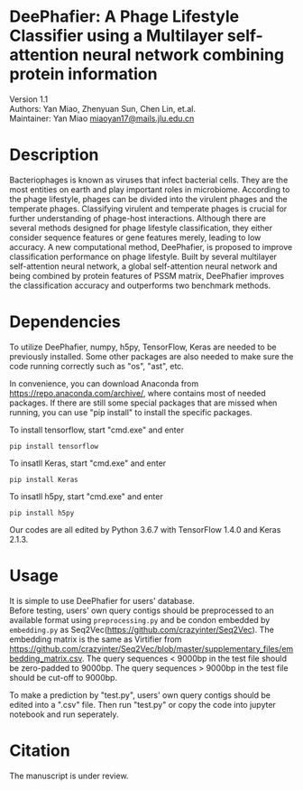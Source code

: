 # DeePhafier: A Phage Lifestyle Classifier using a Multilayer self-attention neural network combining protein information
Version 1.1 <br>
Authors: Yan Miao, Zhenyuan Sun, Chen Lin, et.al. <br>
Maintainer: Yan Miao miaoyan17@mails.jlu.edu.cn 

# Description
Bacteriophages is known as viruses that infect bacterial cells. They are the most entities on earth and play important roles in microbiome. According to the phage lifestyle, phages can be divided into the virulent phages and the temperate phages. Classifying virulent and temperate phages is crucial for further understanding of phage-host interactions. Although there are several methods designed for phage lifestyle classification, they either consider sequence features or gene features merely, leading to low accuracy. A new computational method, DeePhafier, is proposed to improve classification performance on phage lifestyle. Built by several multilayer self-attention neural network, a global self-attention neural network and being combined by protein features of PSSM matrix, DeePhafier improves the classification accuracy and outperforms two benchmark methods. 

# Dependencies
To utilize DeePhafier, numpy, h5py, TensorFlow, Keras are needed to be previously installed. Some other packages are also needed to make sure the code running correctly such as "os", "ast", etc.

In convenience, you can download Anaconda from https://repo.anaconda.com/archive/, where contains most of needed packages. If there are still some special packages that are missed when running, you can use "pip install" to install the specific packages. 

To install tensorflow, start "cmd.exe" and enter <br>
```
pip install tensorflow
```
To insatll Keras, start "cmd.exe" and enter <br>
```
pip install Keras
```
To insatll h5py, start "cmd.exe" and enter <br>
```
pip install h5py
```
Our codes are all edited by Python 3.6.7 with TensorFlow 1.4.0 and Keras 2.1.3.

# Usage
It is simple to use DeePhafier for users' database. <br>
    Before testing, users' own query contigs should be preprocessed to an available format using `preprocessing.py` and be condon embedded by `embedding.py` as Seq2Vec(https://github.com/crazyinter/Seq2Vec). The embedding matrix is the same as Virtifier from https://github.com/crazyinter/Seq2Vec/blob/master/supplementary_files/embedding_matrix.csv. The query sequences < 9000bp in the test file should be zero-padded to 9000bp. The query sequences > 9000bp in the test file should be cut-off to 9000bp.

To make a prediction by "test.py", users' own query contigs should be edited into a ".csv" file. Then run "test.py" or copy the code into jupyter notebook and run seperately.


# Citation
The manuscript is under review.
